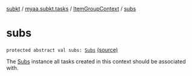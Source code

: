 [subkt](../../index.md) / [myaa.subkt.tasks](../index.md) / [ItemGroupContext](index.md) / [subs](./subs.md)

# subs

`protected abstract val subs: `[`Subs`](../-subs/index.md) [(source)](https://github.com/Myaamori/SubKt/blob/0.1.11/src/main/kotlin/myaa/subkt/tasks/tasks.kt#L73)

The [Subs](../-subs/index.md) instance all tasks created in this context should be associated with.

